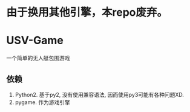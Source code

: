 # 由于换用其他引擎，本repo废弃。


# USV-Game
一个简单的无人艇包围游戏

## 依赖
1. Python2. 基于py2, 没有使用兼容语法, 因而使用py3可能有各种问题XD.
2. pygame. 作为游戏引擎
